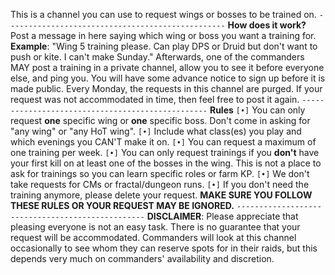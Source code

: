 This is a channel you can use to request wings or bosses to be trained on.
`-------------------------------------------------`
**How does it work?**
Post a message in here saying which wing or boss you want a training for.
**Example**: "Wing 5 training please. Can play DPS or Druid but don't want to push or kite. I can't make Sunday."
Afterwards, one of the commanders MAY post a training in a private channel, allow you to see it before everyone else, and ping you. You will have some advance notice to sign up before it is made public.
Every Monday, the requests in this channel are purged. If your request was not accommodated in time, then feel free to post it again.
`-------------------------------------------------`
**Rules**
`[•]` You can only request **one** specific wing or **one** specific boss. Don't come in asking for "any wing" or "any HoT wing".
`[•]` Include what class(es) you play and which evenings you CAN'T make it on.
`[•]` You can request a maximum of one training per week.
`[•]` You can only request trainings if you **don't** have your first kill on at least one of the bosses in the wing. This is not a place to ask for trainings so you can learn specific roles or farm KP.
`[•]` We don't take requests for CMs or fractal/dungeon runs.
`[•]` If you don't need the training anymore, please delete your request.
**MAKE SURE YOU FOLLOW THESE RULES OR YOUR REQUEST MAY BE IGNORED.**
`-------------------------------------------------`
**DISCLAIMER**: Please appreciate that pleasing everyone is not an easy task. There is no guarantee that your request will be accommodated. Commanders will look at this channel occasionally to see whom they can reserve spots for in their raids, but this depends very much on commanders' availability and discretion.
